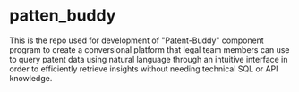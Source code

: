 # patten_buddy
This is the repo used for development of  "Patent-Buddy" component program to create a conversional platform that legal team members can use to query patent data using natural language through an intuitive interface in order to efficiently retrieve insights without needing technical SQL or API knowledge.
